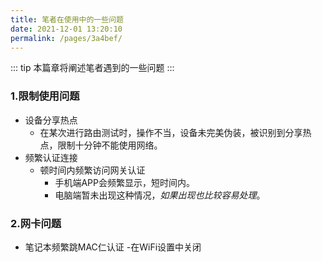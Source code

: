 ```yaml
---
title: 笔者在使用中的一些问题
date: 2021-12-01 13:20:10
permalink: /pages/3a4bef/
---
```


::: tip
本篇章将阐述笔者遇到的一些问题
:::

### 1.限制使用问题
- 设备分享热点
  - 在某次进行路由测试时，操作不当，设备未完美伪装，被识别到分享热点，限制十分钟不能使用网络。
- 频繁认证连接
  - 顿时间内频繁访问网关认证
    - 手机端APP会频繁显示<Badge text="密码错误" type="error"/>，短时间内<Badge text="无法登录" type="error"/>。
    - 电脑端暂未出现这种情况，*如果出现也比较容易处理*。

### 2.网卡问题
- 笔记本频繁跳MAC仁认证
  -在WiFi设置中关闭<Badge text="使用随机硬件地址">